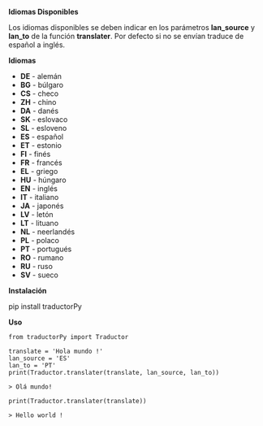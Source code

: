**Idiomas Disponibles**


Los idiomas disponibles se deben indicar en los parámetros **lan_source** y **lan_to** de la función **translater**. Por defecto si no se envían traduce de español a inglés.


**Idiomas**


- **DE** - alemán
- **BG** - búlgaro
- **CS** - checo
- **ZH** - chino
- **DA** - danés
- **SK** - eslovaco
- **SL** - esloveno
- **ES** - español
- **ET** - estonio
- **FI** - finés
- **FR** - francés
- **EL** - griego
- **HU** - húngaro
- **EN** - inglés
- **IT** - italiano
- **JA** - japonés
- **LV** - letón
- **LT** - lituano
- **NL** - neerlandés
- **PL** - polaco
- **PT** - portugués
- **RO** - rumano
- **RU** - ruso
- **SV** - sueco


**Instalación**


pip install traductorPy


**Uso**


```
from traductorPy import Traductor
```


```
translate = 'Hola mundo !' 
lan_source = 'ES' 
lan_to = 'PT' 
print(Traductor.translater(translate, lan_source, lan_to))
```


	> Olá mundo!


```
print(Traductor.translater(translate))
```


	> Hello world !